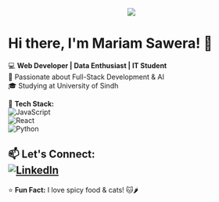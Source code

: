 <div id="header" align="center">
  <img src="https://media4.giphy.com/media/v1.Y2lkPTc5MGI3NjExN2t1a3dyNWVxOXdxNG9mNGo3cDA1a3J1MXM3YjRhYW13Z3hueGFvcCZlcD12MV9pbnRlcm5hbF9naWZfYnlfaWQmY3Q9cw/h5dDtpbmwwpnx5hk6m/giphy.gif"/>
</div>
<img src="https://komarev.com/ghpvc/?username=MariamSawera&style=flat-square&color=blue" alt=""/>


# Hi there, I'm Mariam Sawera! 👋

💻 **Web Developer | Data Enthusiast | IT Student**   
🚀 Passionate about Full-Stack Development & AI  
🎓 Studying at University of Sindh  

🔧 **Tech Stack:**  
![JavaScript](https://img.shields.io/badge/JavaScript-F7DF1E?style=flat&logo=javascript&logoColor=black)  
![React](https://img.shields.io/badge/React-61DAFB?style=flat&logo=react&logoColor=white)  
![Python](https://img.shields.io/badge/Python-3776AB?style=flat&logo=python&logoColor=white)  

📫 **Let's Connect:**  
[![LinkedIn](https://img.shields.io/badge/LinkedIn-blue?style=flat&logo=linkedin)](https://www.linkedin.com/in/mariamsawera)  
---
⭐️ **Fun Fact:** I love spicy food & cats! 🐱🌶️  
